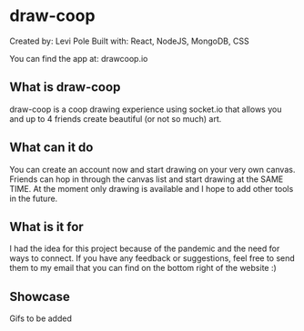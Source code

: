 # draw-coop 
Created by: Levi Pole
Built with:  React, NodeJS, MongoDB, CSS

You can find the app at: drawcoop.io

## What is draw-coop                                   
draw-coop is a coop drawing experience using socket.io that allows you and up to 4 friends create beautiful (or not so much) art. 

## What can it do
You can create an account now and start drawing on your very own canvas. Friends can hop in through the canvas list and start drawing at the SAME TIME. At the moment only drawing is available and I hope to add other tools in the future.

## What is it for
I had the idea for this project because of the pandemic and the need for ways to connect. If you have any feedback or suggestions, feel free to send them to my email that you can find on the bottom right of the website :) 

## Showcase
Gifs to be added
